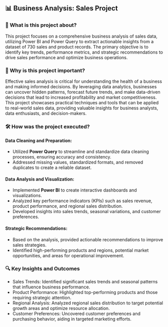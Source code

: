 ## 📊 Business Analysis: Sales Project

### 📘 What is this project about?
This project focuses on a comprehensive business analysis of sales data, utilizing Power BI and Power Query to extract actionable insights from a dataset of 730 sales and product records. The primary objective is to identify key trends, performance metrics, and strategic recommendations to drive sales performance and optimize business operations.

### 🎯 Why is this project important?
Effective sales analysis is critical for understanding the health of a business and making informed decisions. By leveraging data analytics, businesses can uncover hidden patterns, forecast future trends, and make data-driven decisions that lead to increased profitability and market competitiveness. This project showcases practical techniques and tools that can be applied to real-world sales data, providing valuable insights for business analysts, data enthusiasts, and decision-makers.

### 🛠️ How was the project executed?
#### Data Cleaning and Preparation: 
- Utilized **Power Query** to streamline and standardize data cleaning processes, ensuring accuracy and consistency. 
- Addressed missing values, standardized formats, and removed duplicates to create a reliable dataset. 

#### Data Analysis and Visualization:
- Implemented **Power BI** to create interactive dashboards and visualizations. 
- Analyzed key performance indicators (KPIs) such as sales revenue, product performance, and regional sales distribution.  
- Developed insights into sales trends, seasonal variations, and customer preferences.

#### Strategic Recommendations:
- Based on the analysis, provided actionable recommendations to improve sales strategies.  
- Identified high-performing products and regions, potential market opportunities, and areas for operational improvement. 

### 🔍 Key Insights and Outcomes
- Sales Trends: Identified significant sales trends and seasonal patterns that influence business performance.
- Product Performance: Highlighted top-performing products and those requiring strategic attention.
- Regional Analysis: Analyzed regional sales distribution to target potential growth areas and optimize resource allocation.
- Customer Preferences: Uncovered customer preferences and purchasing behavior, aiding in targeted marketing efforts.

